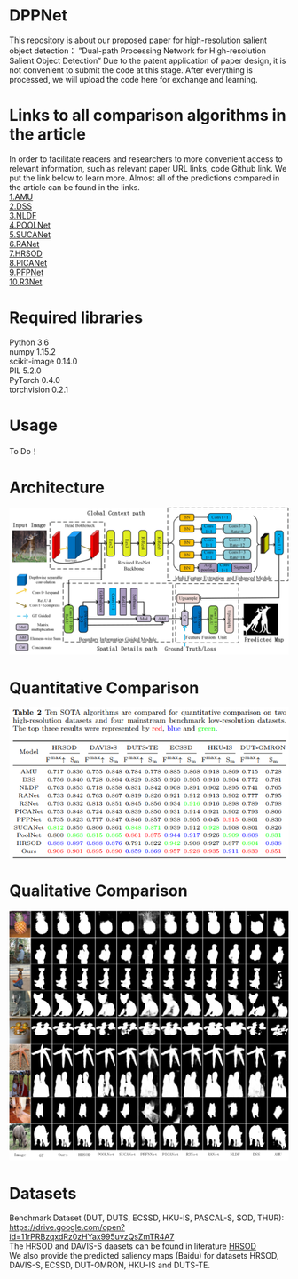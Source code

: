 # DPPNet
This repository is about our proposed paper for high-resolution salient object detection： ”Dual-path Processing Network for High-resolution Salient Object Detection”
Due to the patent application of paper design, it is not convenient to submit the code at this stage. After everything is processed, we will upload the code here for exchange and learning.
# Links to all comparison algorithms in the article
In order to facilitate readers and researchers to more convenient access to relevant information, such as relevant paper URL links, code Github link. We put the link below to learn more. Almost all of the predictions compared in the article can be found in the links.<br>
[1.AMU](https://arxiv.org/abs/1708.02001)<br>
[2.DSS](https://github.com/Joker316701882/Salient-Object-Detection)<br>
[3.NLDF](https://github.com/AceCoooool/NLDF-pytorch)<br>
[4.POOLNet](https://github.com/backseason/PoolNet)<br>
[5.SUCANet](https://ieeexplore.ieee.org/document/9103129)<br>
[6.RANet](https://github.com/ShuhanChen/RAS_ECCV18)<br>
[7.HRSOD](https://github.com/yi94code/HRSOD)<br>
[8.PICANet](https://github.com/Ugness/PiCANet-Implementation)<br>
[9.PFPNet](https://github.com/Stick-To/PFPNet-tensorflow)<br>
[10.R3Net](https://github.com/zijundeng/R3Net)<br>
# Required libraries<br>
Python 3.6<br>
numpy 1.15.2<br>
scikit-image 0.14.0<br>
PIL 5.2.0<br>
PyTorch 0.4.0<br>
torchvision 0.2.1<br>
# Usage
To Do！
# Architecture
![Architecture](https://github.com/YQP-CV/DPPNet/blob/main/figures/Architecture.png)
# Quantitative Comparison
![Quantitative Comparison](https://github.com/YQP-CV/DPPNet/blob/main/figures/Quantitative%20evaluation.jpg)
# Qualitative Comparison
![Qualitative Comparison](https://github.com/YQP-CV/DPPNet/blob/main/figures/Quantitative%20Evaluation.png)
# Datasets
Benchmark Dataset (DUT, DUTS, ECSSD, HKU-IS, PASCAL-S, SOD, THUR):<br>
https://drive.google.com/open?id=11rPRBzqxdRz0zHYax995uvzQsZmTR4A7<br> 
The HRSOD and DAVIS-S daasets can be found in literature [HRSOD](https://github.com/yi94code/HRSOD)<br>
We also provide the predicted saliency maps (Baidu) for datasets HRSOD, DAVIS-S, ECSSD, DUT-OMRON, HKU-IS and DUTS-TE.
